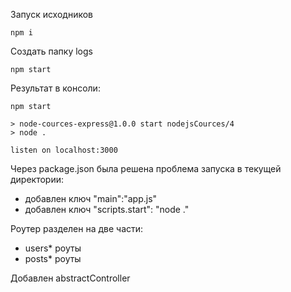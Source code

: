 Запуск исходников

`npm i`

Создать папку logs

`npm start`


Результат в консоли:
```
npm start

> node-cources-express@1.0.0 start nodejsCources/4
> node .

listen on localhost:3000

```

Через package.json была решена проблема запуска в текущей директории:
- добавлен ключ "main":"app.js"
- добавлен ключ "scripts.start": "node ."


Роутер разделен на две части:
- users* роуты
- posts* роуты

Добавлен abstractController
